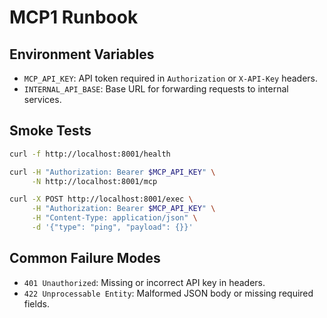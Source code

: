 # MCP1 Runbook

## Environment Variables

- `MCP_API_KEY`: API token required in `Authorization` or `X-API-Key` headers.
- `INTERNAL_API_BASE`: Base URL for forwarding requests to internal services.

## Smoke Tests

```bash
curl -f http://localhost:8001/health

curl -H "Authorization: Bearer $MCP_API_KEY" \
     -N http://localhost:8001/mcp

curl -X POST http://localhost:8001/exec \
     -H "Authorization: Bearer $MCP_API_KEY" \
     -H "Content-Type: application/json" \
     -d '{"type": "ping", "payload": {}}'
```

## Common Failure Modes

- `401 Unauthorized`: Missing or incorrect API key in headers.
- `422 Unprocessable Entity`: Malformed JSON body or missing required fields.
